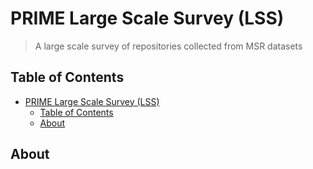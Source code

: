 # PRIME Large Scale Survey (LSS)

> A large scale survey of repositories collected from MSR datasets

## Table of Contents

- [PRIME Large Scale Survey (LSS)](#prime-large-scale-survey-lss)
  - [Table of Contents](#table-of-contents)
  - [About](#about)

## About
